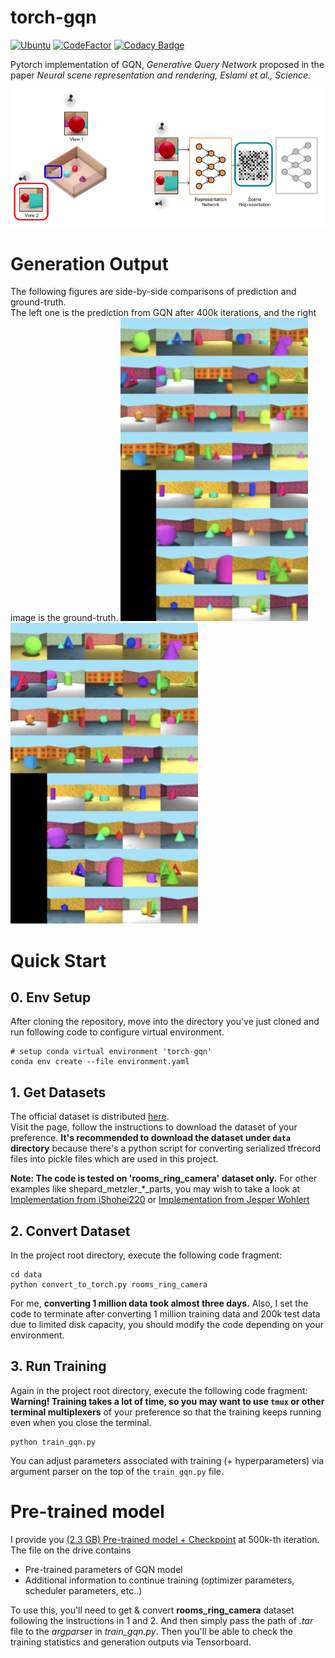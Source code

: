 # torch-gqn

[![Ubuntu](https://github.com/DveloperY0115/torch-gqn/actions/workflows/ubuntu.yml/badge.svg)](https://github.com/DveloperY0115/torch-gqn/actions/workflows/ubuntu.yml)
[![CodeFactor](https://www.codefactor.io/repository/github/dvelopery0115/torch-gqn/badge/main)](https://www.codefactor.io/repository/github/dvelopery0115/torch-gqn/overview/main)
[![Codacy Badge](https://app.codacy.com/project/badge/Grade/9aaaa67b6a904f538b01b00b7a1b6e8a)](https://www.codacy.com/gh/DveloperY0115/torch-gqn/dashboard?utm_source=github.com&amp;utm_medium=referral&amp;utm_content=DveloperY0115/torch-gqn&amp;utm_campaign=Badge_Grade)

Pytorch implementation of GQN, *Generative Query Network* proposed in the paper *Neural scene representation and rendering, Eslami et al., Science*.

![Overall Structure of GQN](./media/gqn_overall.png)

# Generation Output
The following figures are side-by-side comparisons of prediction and ground-truth.  
The left one is the prediction from GQN after 400k iterations, and the right image is the ground-truth.
<img src="./media/pred_400k.png" alt="Prediction (400K Iterations, ~ 4 Days)" width="300">
<img src="./media/gt_400k.png" alt="Ground Truth" width="300"/>

# Quick Start

## 0. Env Setup
After cloning the repository, move into the directory you've just cloned and run following code to configure virtual environment.
```
# setup conda virtual environment 'torch-gqn'
conda env create --file environment.yaml
```

## 1. Get Datasets
The official dataset is distributed [here](https://github.com/deepmind/gqn-datasets).  
Visit the page, follow the instructions to download the dataset of your preference. **It's recommended to download the dataset under `data` directory** because there's a python script for converting serialized tfrecord files into pickle files which are used in this project.

**Note: The code is tested on 'rooms_ring_camera' dataset only.** For other examples like shepard_metzler_\*_parts, you may wish to take a look at [Implementation from iShohei220](https://github.com/iShohei220/torch-gqn) or [Implementation from Jesper Wohlert](https://github.com/wohlert/generative-query-network-pytorch)

## 2. Convert Dataset
In the project root directory, execute the following code fragment:
```
cd data
python convert_to_torch.py rooms_ring_camera
```
For me, **converting 1 million data took almost three days.** Also, I set the code to terminate after converting 1 million training data and 200k test data due to limited disk capacity, you should modify the code depending on your environment.

## 3. Run Training
Again in the project root directory, execute the following code fragment:  
**Warning! Training takes a lot of time, so you may want to use `tmux` or other terminal multiplexers** of your preference so that the training keeps running even when you close the terminal. 
```
python train_gqn.py
```
You can adjust parameters associated with training (+ hyperparameters) via argument parser on the top of the `train_gqn.py` file.

# Pre-trained model
I provide you 
[(2.3 GB) Pre-trained model + Checkpoint](https://drive.google.com/file/d/1iZj4c5Bv6mZ5iaOIdJ7pQZYMrk0Qkw5b/view?usp=sharing) at 500k-th iteration.
The file on the drive contains
- Pre-trained parameters of GQN model
- Additional information to continue training (optimizer parameters, scheduler parameters, etc..)

To use this, you'll need to get & convert **rooms_ring_camera** dataset following the instructions in 1 and 2. And then simply pass the path of *.tar* file to the *argparser* in *train_gqn.py*. Then you'll be able to check the training statistics and generation outputs via Tensorboard.
